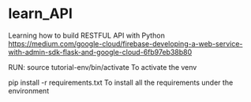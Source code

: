 # learn_API
Learning how to build RESTFUL API with Python
https://medium.com/google-cloud/firebase-developing-a-web-service-with-admin-sdk-flask-and-google-cloud-6fb97eb38b80

RUN:
source tutorial-env/bin/activate  To activate the venv

pip install -r requirements.txt   To install all the requirements under the environment

